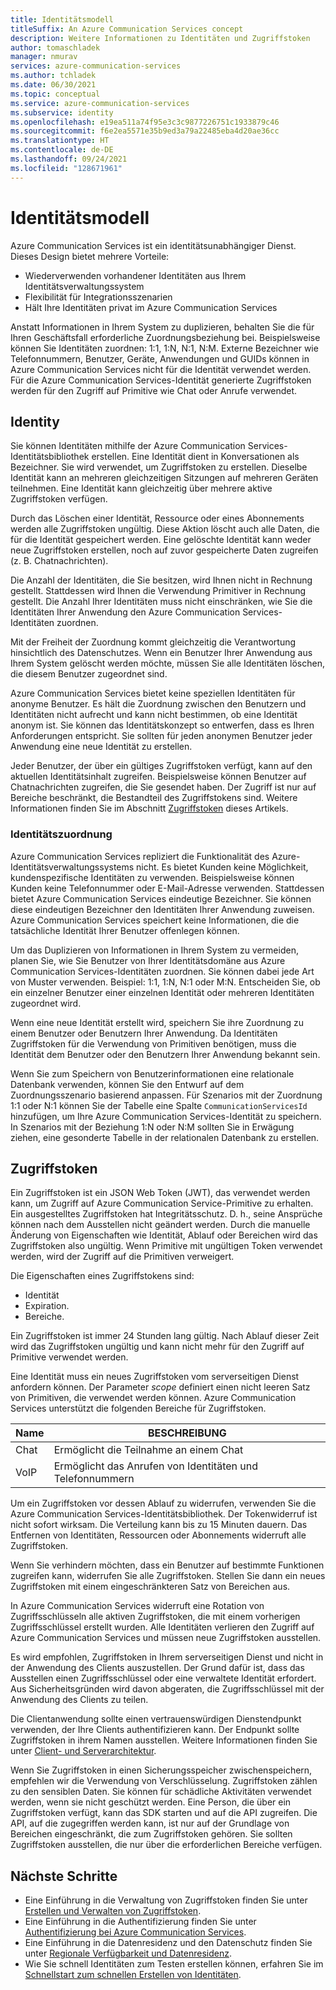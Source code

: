 ```yaml
---
title: Identitätsmodell
titleSuffix: An Azure Communication Services concept
description: Weitere Informationen zu Identitäten und Zugriffstoken
author: tomaschladek
manager: nmurav
services: azure-communication-services
ms.author: tchladek
ms.date: 06/30/2021
ms.topic: conceptual
ms.service: azure-communication-services
ms.subservice: identity
ms.openlocfilehash: e19ea511a74f95e3c3c9877226751c1933879c46
ms.sourcegitcommit: f6e2ea5571e35b9ed3a79a22485eba4d20ae36cc
ms.translationtype: HT
ms.contentlocale: de-DE
ms.lasthandoff: 09/24/2021
ms.locfileid: "128671961"
---
```

# <a name="identity-model"></a>Identitätsmodell

Azure Communication Services ist ein identitätsunabhängiger Dienst. Dieses Design bietet mehrere Vorteile:

- Wiederverwenden vorhandener Identitäten aus Ihrem Identitätsverwaltungssystem
- Flexibilität für Integrationsszenarien
- Hält Ihre Identitäten privat im Azure Communication Services

Anstatt Informationen in Ihrem System zu duplizieren, behalten Sie die für Ihren Geschäftsfall erforderliche Zuordnungsbeziehung bei. Beispielsweise können Sie Identitäten zuordnen: 1:1, 1:N, N:1, N:M. Externe Bezeichner wie Telefonnummern, Benutzer, Geräte, Anwendungen und GUIDs können in Azure Communication Services nicht für die Identität verwendet werden. Für die Azure Communication Services-Identität generierte Zugriffstoken werden für den Zugriff auf Primitive wie Chat oder Anrufe verwendet.

## <a name="identity"></a>Identity

Sie können Identitäten mithilfe der Azure Communication Services-Identitätsbibliothek erstellen. Eine Identität dient in Konversationen als Bezeichner. Sie wird verwendet, um Zugriffstoken zu erstellen. Dieselbe Identität kann an mehreren gleichzeitigen Sitzungen auf mehreren Geräten teilnehmen. Eine Identität kann gleichzeitig über mehrere aktive Zugriffstoken verfügen.

Durch das Löschen einer Identität, Ressource oder eines Abonnements werden alle Zugriffstoken ungültig. Diese Aktion löscht auch alle Daten, die für die Identität gespeichert werden. Eine gelöschte Identität kann weder neue Zugriffstoken erstellen, noch auf zuvor gespeicherte Daten zugreifen (z. B. Chatnachrichten).

Die Anzahl der Identitäten, die Sie besitzen, wird Ihnen nicht in Rechnung gestellt. Stattdessen wird Ihnen die Verwendung Primitiver in Rechnung gestellt. Die Anzahl Ihrer Identitäten muss nicht einschränken, wie Sie die Identitäten Ihrer Anwendung den Azure Communication Services-Identitäten zuordnen.

Mit der Freiheit der Zuordnung kommt gleichzeitig die Verantwortung hinsichtlich des Datenschutzes. Wenn ein Benutzer Ihrer Anwendung aus Ihrem System gelöscht werden möchte, müssen Sie alle Identitäten löschen, die diesem Benutzer zugeordnet sind.

Azure Communication Services bietet keine speziellen Identitäten für anonyme Benutzer. Es hält die Zuordnung zwischen den Benutzern und Identitäten nicht aufrecht und kann nicht bestimmen, ob eine Identität anonym ist. Sie können das Identitätskonzept so entwerfen, dass es Ihren Anforderungen entspricht. Sie sollten für jeden anonymen Benutzer jeder Anwendung eine neue Identität zu erstellen.

Jeder Benutzer, der über ein gültiges Zugriffstoken verfügt, kann auf den aktuellen Identitätsinhalt zugreifen. Beispielsweise können Benutzer auf Chatnachrichten zugreifen, die Sie gesendet haben. Der Zugriff ist nur auf Bereiche beschränkt, die Bestandteil des Zugriffstokens sind. Weitere Informationen finden Sie im Abschnitt [Zugriffstoken](#access-tokens) dieses Artikels.

### <a name="identity-mapping"></a>Identitätszuordnung

Azure Communication Services repliziert die Funktionalität des Azure-Identitätsverwaltungssystems nicht. Es bietet Kunden keine Möglichkeit, kundenspezifische Identitäten zu verwenden. Beispielsweise können Kunden keine Telefonnummer oder E-Mail-Adresse verwenden. Stattdessen bietet Azure Communication Services eindeutige Bezeichner. Sie können diese eindeutigen Bezeichner den Identitäten Ihrer Anwendung zuweisen. Azure Communication Services speichert keine Informationen, die die tatsächliche Identität Ihrer Benutzer offenlegen können.

Um das Duplizieren von Informationen in Ihrem System zu vermeiden, planen Sie, wie Sie Benutzer von Ihrer Identitätsdomäne aus Azure Communication Services-Identitäten zuordnen. Sie können dabei jede Art von Muster verwenden. Beispiel: 1:1, 1:N, N:1 oder M:N. Entscheiden Sie, ob ein einzelner Benutzer einer einzelnen Identität oder mehreren Identitäten zugeordnet wird.

Wenn eine neue Identität erstellt wird, speichern Sie ihre Zuordnung zu einem Benutzer oder Benutzern Ihrer Anwendung. Da Identitäten Zugriffstoken für die Verwendung von Primitiven benötigen, muss die Identität dem Benutzer oder den Benutzern Ihrer Anwendung bekannt sein.

Wenn Sie zum Speichern von Benutzerinformationen eine relationale Datenbank verwenden, können Sie den Entwurf auf dem Zuordnungsszenario basierend anpassen. Für Szenarios mit der Zuordnung 1:1 oder N:1 können Sie der Tabelle eine Spalte `CommunicationServicesId` hinzufügen, um Ihre Azure Communication Services-Identität zu speichern. In Szenarios mit der Beziehung 1:N oder N:M sollten Sie in Erwägung ziehen, eine gesonderte Tabelle in der relationalen Datenbank zu erstellen.

## <a name="access-tokens"></a>Zugriffstoken

Ein Zugriffstoken ist ein JSON Web Token (JWT), das verwendet werden kann, um Zugriff auf Azure Communication Service-Primitive zu erhalten. Ein ausgestelltes Zugriffstoken hat Integritätsschutz. D. h., seine Ansprüche können nach dem Ausstellen nicht geändert werden. Durch die manuelle Änderung von Eigenschaften wie Identität, Ablauf oder Bereichen wird das Zugriffstoken also ungültig. Wenn Primitive mit ungültigen Token verwendet werden, wird der Zugriff auf die Primitiven verweigert.

Die Eigenschaften eines Zugriffstokens sind:
* Identität
* Expiration.
* Bereiche.

Ein Zugriffstoken ist immer 24 Stunden lang gültig. Nach Ablauf dieser Zeit wird das Zugriffstoken ungültig und kann nicht mehr für den Zugriff auf Primitive verwendet werden.

Eine Identität muss ein neues Zugriffstoken vom serverseitigen Dienst anfordern können. Der Parameter *scope* definiert einen nicht leeren Satz von Primitiven, die verwendet werden können. Azure Communication Services unterstützt die folgenden Bereiche für Zugriffstoken.

|Name|BESCHREIBUNG|
|---|---|
|Chat|  Ermöglicht die Teilnahme an einem Chat|
|VoIP|  Ermöglicht das Anrufen von Identitäten und Telefonnummern|


Um ein Zugriffstoken vor dessen Ablauf zu widerrufen, verwenden Sie die Azure Communication Services-Identitätsbibliothek. Der Tokenwiderruf ist nicht sofort wirksam. Die Verteilung kann bis zu 15 Minuten dauern. Das Entfernen von Identitäten, Ressourcen oder Abonnements widerruft alle Zugriffstoken.

Wenn Sie verhindern möchten, dass ein Benutzer auf bestimmte Funktionen zugreifen kann, widerrufen Sie alle Zugriffstoken. Stellen Sie dann ein neues Zugriffstoken mit einem eingeschränkteren Satz von Bereichen aus.

In Azure Communication Services widerruft eine Rotation von Zugriffsschlüsseln alle aktiven Zugriffstoken, die mit einem vorherigen Zugriffsschlüssel erstellt wurden. Alle Identitäten verlieren den Zugriff auf Azure Communication Services und müssen neue Zugriffstoken ausstellen.

Es wird empfohlen, Zugriffstoken in Ihrem serverseitigen Dienst und nicht in der Anwendung des Clients auszustellen. Der Grund dafür ist, dass das Ausstellen einen Zugriffsschlüssel oder eine verwaltete Identität erfordert. Aus Sicherheitsgründen wird davon abgeraten, die Zugriffsschlüssel mit der Anwendung des Clients zu teilen.

Die Clientanwendung sollte einen vertrauenswürdigen Dienstendpunkt verwenden, der Ihre Clients authentifizieren kann. Der Endpunkt sollte Zugriffstoken in ihrem Namen ausstellen. Weitere Informationen finden Sie unter [Client- und Serverarchitektur](./client-and-server-architecture.md).

Wenn Sie Zugriffstoken in einen Sicherungsspeicher zwischenspeichern, empfehlen wir die Verwendung von Verschlüsselung. Zugriffstoken zählen zu den sensiblen Daten. Sie können für schädliche Aktivitäten verwendet werden, wenn sie nicht geschützt werden. Eine Person, die über ein Zugriffstoken verfügt, kann das SDK starten und auf die API zugreifen. Die API, auf die zugegriffen werden kann, ist nur auf der Grundlage von Bereichen eingeschränkt, die zum Zugriffstoken gehören. Sie sollten Zugriffstoken ausstellen, die nur über die erforderlichen Bereiche verfügen.

## <a name="next-steps"></a>Nächste Schritte

* Eine Einführung in die Verwaltung von Zugriffstoken finden Sie unter [Erstellen und Verwalten von Zugriffstoken](../quickstarts/access-tokens.md).
* Eine Einführung in die Authentifizierung finden Sie unter [Authentifizierung bei Azure Communication Services](./authentication.md).
* Eine Einführung in die Datenresidenz und den Datenschutz finden Sie unter [Regionale Verfügbarkeit und Datenresidenz](./privacy.md).
* Wie Sie schnell Identitäten zum Testen erstellen können, erfahren Sie im [Schnellstart zum schnellen Erstellen von Identitäten](../quickstarts/identity/quick-create-identity.md).
